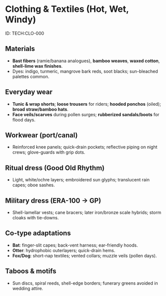 # Clothing & Textiles (Hot, Wet, Windy)
ID: TECH:CLO-000

## Materials
- **Bast fibers** (ramie/banana analogues), **bamboo weaves**, **waxed cotton**, **shell-lime wax finishes**.
- Dyes: indigo, turmeric, mangrove bark reds, soot blacks; sun-bleached palettes common.

## Everyday wear
- **Tunic & wrap shorts**; **loose trousers** for riders; **hooded ponchos** (oiled); **broad straw/bamboo hats**.
- **Face veils/scarves** during pollen surges; **rubberized sandals/boots** for flood days.

## Workwear (port/canal)
- Reinforced knee panels; quick-drain pockets; reflective piping on night crews; glove-guards with grip dots.

## Ritual dress (Good Old Rhythm)
- Light, white/ochre layers; embroidered sun glyphs; translucent rain capes; oboe sashes.

## Military dress (ERA-100 → GP)
- Shell-lamellar vests; cane bracers; later iron/bronze scale hybrids; storm cloaks with tie-downs.

## Co-type adaptations
- **Bat**: finger-slit capes; back-vent harness; ear-friendly hoods.
- **Otter**: hydrophobic outerlayers; quick-drain hems.
- **Fox/Dog**: short-nap textiles; vented collars; muzzle veils (pollen days).

## Taboos & motifs
- Sun discs, spiral reeds, shell-edge borders; funerary greens avoided in wedding attire.
